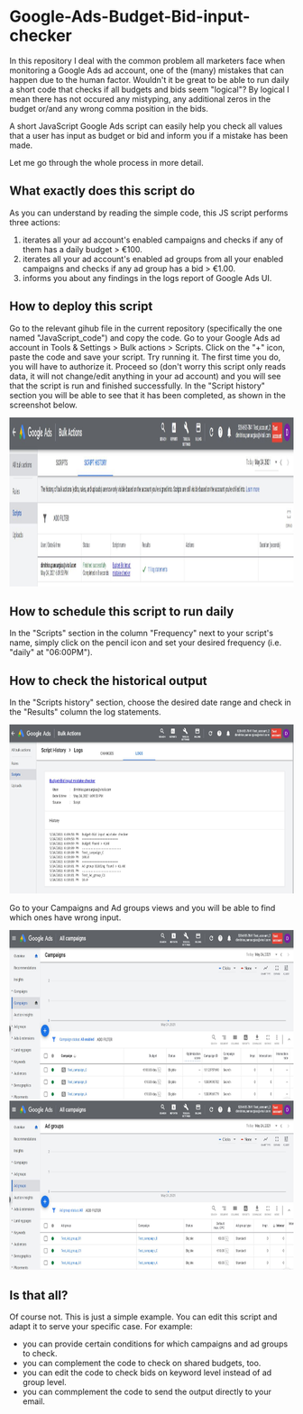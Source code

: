 # Google-Ads-Budget-Bid-input-checker
In this repository I deal with the common problem all marketers face when monitoring a Google Ads ad account, one of the (many) mistakes that can happen due to the human factor. Wouldn't it be great to be able to run daily a short code that checks if all budgets and bids seem "logical"? By logical I mean there has not occured any mistyping, any additional zeros in the budget or/and any wrong comma position in the bids.

A short JavaScript Google Ads script can easily help you check all values that a user has input as budget or bid and inform you if a mistake has been made.

Let me go through the whole process in more detail.

## What exactly does this script do

As you can understand by reading the simple code, this JS script performs three actions:
1) iterates all your ad account's enabled campaigns and checks if any of them has a daily budget > €100.
2) iterates all your ad account's enabled ad groups from all your enabled campaigns and checks if any ad group has a bid > €1.00.
3) informs you about any findings in the logs report of Google Ads UI.

## How to deploy this script

Go to the relevant gihub file in the current repository (specifically the one named "JavaScript_code") and copy the code. Go to your Google Ads ad account in Tools & Settings > Bulk actions > Scripts. Click on the "+" icon, paste the code and save your script. Try running it. The first time you do, you will have to authorize it. Proceed so (don't worry this script only reads data, it will not change/edit anything in your ad account) and you will see that the script is run and finished successfully. In the "Script history" section you will be able to see that it has been completed, as shown in the screenshot below.

<img src="https://github.com/dpan331/Google-Ads-Budget-Bid-input-checker/blob/main/img/scriptHistory.JPG" height="300" width="900">

## How to schedule this script to run daily

In the "Scripts" section in the column "Frequency" next to your script's name, simply click on the pencil icon and set your desired frequency (i.e. "daily" at "06:00PM").

## How to check the historical output

In the "Scripts history" section, choose the desired date range and check in the "Results" column the log statements. 

<img src="https://github.com/dpan331/Google-Ads-Budget-Bid-input-checker/blob/main/img/scriptHistory_logs.JPG" height="300" width="900">

Go to your Campaigns and Ad groups views and you will be able to find which ones have wrong input.

<img src="https://github.com/dpan331/Google-Ads-Budget-Bid-input-checker/blob/main/img/campaignBudgets.JPG" height="300" width="900">

<img src="https://github.com/dpan331/Google-Ads-Budget-Bid-input-checker/blob/main/img/adGroupBids.JPG" height="300" width="900">

## Is that all?

Of course not. This is just a simple example. You can edit this script and adapt it to serve your specific case. For example:
- you can provide certain conditions for which campaigns and ad groups to check.
- you can complement the code to check on shared budgets, too.
- you can edit the code to check bids on keyword level instead of ad group level.
- you can commplement the code to send the output directly to your email.
